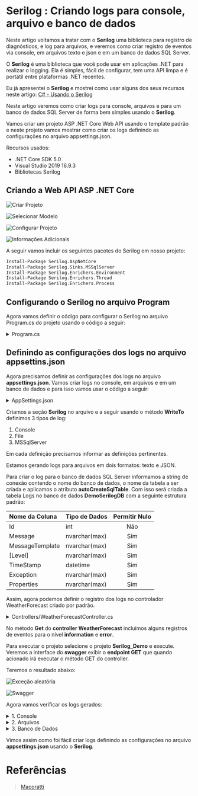 # Serilog : Criando logs para console, arquivo e banco de dados

Neste artigo voltamos a tratar com o **Serilog** uma biblioteca para registro de diagnósticos, e log para arquivos, e veremos como criar registro de eventos via console, em arquivos texto e json e em um banco de dados SQL Server.

O **Serilog** é uma biblioteca que você pode usar em aplicações .NET para realizar o logging. Ela é simples, fácil de configurar, tem uma API limpa e é portátil entre plataformas .NET recentes.

Eu já apresentei o **Serilog** e mostrei como usar alguns dos seus recursos neste artigo: [C# - Usando o Serilog](http://www.macoratti.net/18/05/c_serilog1.htm)

Neste artigo veremos como criar logs para console, arquivos e para um banco de dados SQL Server de forma bem simples usando o **Serilog**.

Vamos criar um projeto ASP .NET Core Web API usando o template padrão e neste projeto vamos mostrar como criar os logs definindo as configurações no arquivo appsettings.json.

Recursos usados:

- .NET Core SDK 5.0
- Visual Studio 2019 16.9.3
- Bibliotecas Serilog

## Criando a Web API ASP .NET Core

![Criar Projeto](./Assets/criar-projeto.png)

![Selecionar Modelo](./Assets/selecionar-modelo.png)

![Configurar Projeto](./Assets/configurar-projeto.png)

![Informações Adicionais](./Assets/info-adicionais.png)

A seguir vamos incluir os seguintes pacotes do Serilog em nosso projeto:

```ps
Install-Package Serilog.AspNetCore
Install-Package Serilog.Sinks.MSSqlServer
Install-Package Serilog.Enrichers.Environment
Install-Package Serilog.Enrichers.Thread
Install-Package Serilog.Enrichers.Process
```

## Configurando o Serilog no arquivo Program

Agora vamos definir o código para configurar o Serilog no arquivo Program.cs do projeto usando o código a seguir:

<details>
<summary>Program.cs</summary>

```c#
// >>> Serilog ------------------------------------------------------------------------------------------

using Serilog;

var config = new ConfigurationBuilder()
    .AddJsonFile("appsettings.json").Build();

Log.Logger = new LoggerConfiguration()
    .ReadFrom.Configuration(config).CreateLogger();

// ------------------------------------------------------------------------------------------ Serilog <<<

var builder = WebApplication.CreateBuilder(args);

// Add services to the container.

builder.Services.AddControllers();
// Learn more about configuring Swagger/OpenAPI at https://aka.ms/aspnetcore/swashbuckle
builder.Services.AddEndpointsApiExplorer();
builder.Services.AddSwaggerGen();

// >>> Serilog ------------------------------------------------------------------------------------------

builder.Host.UseSerilog();

// ------------------------------------------------------------------------------------------ Serilog <<<

var app = builder.Build();

// Configure the HTTP request pipeline.
if (app.Environment.IsDevelopment())
{
    app.UseSwagger();
    app.UseSwaggerUI();
}

app.UseAuthorization();

app.MapControllers();

// >>> Serilog ------------------------------------------------------------------------------------------

try
{
    Log.Information("API inicializando");
    app.Run();
}
catch (Exception ex)
{
    Log.Fatal(ex, "A aplicação falhou ao iniciar");
}
finally
{
    Log.CloseAndFlush();
}

// ------------------------------------------------------------------------------------------ Serilog <<<
```

Neste código estamos habilitando a leitura do arquivo **appsettings.json** pois nele vamos criar as definições dos logs que desejamos criar. Para isso o **Serilog** vai ter que ler o arquivo **appsettings.json** para obter as definições e criar os respectivos logs.

A seguir vamos criar o **logger raiz** usando o **LoggerConfiguration** e para isso usamos uma instancia de **LoggerConfiguration** e a partir das informações obtidas no arquivo **appsettings.json** criamos um **logger** usando as **sinks**, os **enrichers** e as demais definições do arquivo **appsettings.json**.

A seguir definimos o **Serilog** como provedor de log ao invés de usar o recurso padrão da plataforma .NET.

</details>

## Definindo as configurações dos logs no arquivo appsettins.json

Agora precisamos definir as configurações dos logs no arquivo **appsettings.json**. Vamos criar logs no console, em arquivos e em um banco de dados e para isso vamos usar o código a seguir:

<details><summary>AppSettings.json</summary>

```json
{
  "Logging": {
    "LogLevel": {
      "Default": "Information",
      "Microsoft.AspNetCore": "Warning"
    }
  },
  "AllowedHosts": "*",

  // >>> Serilog ------------------------------------------------------------------------------------------

  "Serilog": {
    "Using": [],
    "MinimumLevel": {
      "Default": "Information",
      "Override": {
        "Microsoft": "Warning",
        "System": "Warning"
      }
    },
    "WriteTo": [
      {
        "Name": "Console"
      },
      {
        "Name": "File",
        "Args": {
          "path": "C:\\DEV\\C#\\serilog\\Learning\\SerilogLearning\\Logs\\log.txt",
          "outputTemplate": "{Timestamp} {Message}{NewLine:1}{Exception:1}"
        }
      },
      {
        "Name": "File",
        "Args": {
          "path": "C:\\DEV\\C#\\serilog\\Learning\\SerilogLearning\\Logs\\log.json",
          "formatter": "Serilog.Formatting.Json.JsonFormatter, Serilog"
        }
      },
      {
        "Name": "MSSqlServer",
        "Args": {
          "connectionString": "Data Source=BARBIERI\\SQLEXPRESS;Initial Catalog=Serilog;Integrated Security=True",
          "sinkOptionsSection": {
            "tableName": "Logs",
            "autoCreateSqlTable": true
          },
          "restrictedToMinimumLevel": "Warning"
        }
      }
    ],
    "Enrich": [
      "FromLogContext",
      "WithMachineName",
      "WithProcessId",
      "WithThreadId"
    ],
    "Properties": {
      "ApplicationName": "Serilog.WebAPI"
    }

    // ------------------------------------------------------------------------------------------ Serilog <<<
  }
}
```

</details>

Criamos a seção **Serilog** no arquivo e a seguir usando o método **WriteTo** definimos 3 tipos de log:

1. Console
2. File
3. MSSqlServer

Em cada definição precisamos informar as definições pertinentes.

Estamos gerando logs para arquivos em dois formatos: texto e JSON.

Para criar o log para o banco de dados SQL Server informamos a string de conexão contendo o nome do banco de dados, o nome da tabela a ser criada e aplicamos o atributo **autoCreateSqlTable**. Com isso será criada a tabela Logs no banco de dados **DemoSerilogDB** com a seguinte estrutura padrão:

| Nome da Coluna  | Tipo de Dados | Permitir Nulo |
| :-------------- | :------------ | :-----------: |
| Id              | int           |      Não      |
| Message         | nvarchar(max) |      Sim      |
| MessageTemplate | nvarchar(max) |      Sim      |
| [Level]         | nvarchar(max) |      Sim      |
| TimeStamp       | datetime      |      Sim      |
| Exception       | nvarchar(max) |      Sim      |
| Properties      | nvarchar(max) |      Sim      |

Assim, agora podemos definir o registro dos logs no controlador WeatherForecast criado por padrão.

<details><summary>Controllers/WeatherForecastController.cs</summary>

```c#
using Microsoft.AspNetCore.Mvc;

namespace SerilogLearning.Controllers
{
    [ApiController]
    [Route("[controller]")]
    public class WeatherForecastController : ControllerBase
    {
        private static readonly string[] Summaries = new[]
        {
        "Freezing", "Bracing", "Chilly", "Cool", "Mild", "Warm", "Balmy", "Hot", "Sweltering", "Scorching"
    };

        private readonly ILogger<WeatherForecastController> _logger;

        public WeatherForecastController(ILogger<WeatherForecastController> logger)
        {
            _logger = logger;
            _logger.LogInformation("WeatherForecast instanciando ILogger");
        }

        [HttpGet(Name = "GetWeatherForecast")]
        public IEnumerable<WeatherForecast> Get()
        {
            //return Enumerable.Range(1, 5).Select(index => new WeatherForecast
            //{
            //    Date = DateTime.Now.AddDays(index),
            //    TemperatureC = Random.Shared.Next(-20, 55),
            //    Summary = Summaries[Random.Shared.Next(Summaries.Length)]
            //})
            //.ToArray();

            _logger.LogInformation("endpoint GET -> WeatherForecast.Get()");
            int count;
            try
            {
                for (count = 0; count <= 5; count++)
                {
                    if (count == 3)
                        throw new Exception("Ocorreu uma Exception Aleatória... ");
                    else
                        _logger.LogInformation($"Número de iterações {count}");
                }
                var rng = new Random();
                return Enumerable.Range(1, 5).Select(index => new WeatherForecast
                {
                    Date = DateTime.Now.AddDays(index),
                    TemperatureC = rng.Next(-20, 55),
                    Summary = Summaries[rng.Next(Summaries.Length)]
                })
                .ToArray();
            }
            catch (Exception ex)
            {
                _logger.LogError(ex, $"endpoint GET -> WeatherForecast.Get() - Exception ");
                throw;
            }
        }
    }
}
```

</details>

No método **Get** do **controller WeatherForecast** incluímos alguns registros de eventos para o nível **information** e **error**.

Para executar o projeto selecione o projeto **Serilog_Demo** e execute. Veremos a interface do **swagger** exibir o **endpoint GET** que quando acionado irá executar o método GET do controller.

Teremos o resultado abaixo:

![Exceção aleatória](./Assets/excecao-aleatoria.png)

![Swagger](./Assets/excecao-aleatoria-swagger.png)

Agora vamos verificar os logs gerados:

<details><summary>1. Console</summary>

![Console](./Assets/excecao-aleatoria-console.png)

</details>

<details><summary>2. Arquivos</summary>

Os arquivos **log.txt** e **log.json** na pasta **C:\DEV\C#\serilog\Learning\SerilogLearning\Logs**

![Gerenciador de Soluções](./Assets/excecao-aleatoria-logs-gs.png)

![Gerenciador de Arquivos](./Assets/excecao-aleatoria-logs-ga.png)

<details>
<summary>log.txt</summary>

```txt
03/03/2022 08:26:13 -03:00 API inicializando
03/03/2022 08:26:30 -03:00 WeatherForecast instanciando ILogger
03/03/2022 08:26:30 -03:00 endpoint GET -> WeatherForecast.Get()
03/03/2022 08:26:30 -03:00 Número de iterações 0
03/03/2022 08:26:30 -03:00 Número de iterações 1
03/03/2022 08:26:30 -03:00 Número de iterações 2
03/03/2022 08:26:30 -03:00 endpoint GET -> WeatherForecast.Get() - Exception
System.Exception: Ocorreu uma Exception Aleatória...
   at SerilogLearning.Controllers.WeatherForecastController.Get() in C:\DEV\C#\serilog\Learning\SerilogLearning\Controllers\WeatherForecastController.cs:line 40
03/03/2022 08:27:57 -03:00 An unhandled exception has occurred while executing the request.
System.Exception: Ocorreu uma Exception Aleatória...
   at SerilogLearning.Controllers.WeatherForecastController.Get() in C:\DEV\C#\serilog\Learning\SerilogLearning\Controllers\WeatherForecastController.cs:line 40
   at lambda_method2(Closure , Object , Object[] )
   at Microsoft.AspNetCore.Mvc.Infrastructure.ActionMethodExecutor.SyncObjectResultExecutor.Execute(IActionResultTypeMapper mapper, ObjectMethodExecutor executor, Object controller, Object[] arguments)
   at Microsoft.AspNetCore.Mvc.Infrastructure.ControllerActionInvoker.InvokeActionMethodAsync()
   at Microsoft.AspNetCore.Mvc.Infrastructure.ControllerActionInvoker.Next(State& next, Scope& scope, Object& state, Boolean& isCompleted)
   at Microsoft.AspNetCore.Mvc.Infrastructure.ControllerActionInvoker.InvokeNextActionFilterAsync()
--- End of stack trace from previous location ---
   at Microsoft.AspNetCore.Mvc.Infrastructure.ControllerActionInvoker.Rethrow(ActionExecutedContextSealed context)
   at Microsoft.AspNetCore.Mvc.Infrastructure.ControllerActionInvoker.Next(State& next, Scope& scope, Object& state, Boolean& isCompleted)
   at Microsoft.AspNetCore.Mvc.Infrastructure.ControllerActionInvoker.InvokeInnerFilterAsync()
--- End of stack trace from previous location ---
   at Microsoft.AspNetCore.Mvc.Infrastructure.ResourceInvoker.<InvokeFilterPipelineAsync>g__Awaited|20_0(ResourceInvoker invoker, Task lastTask, State next, Scope scope, Object state, Boolean isCompleted)
   at Microsoft.AspNetCore.Mvc.Infrastructure.ResourceInvoker.<InvokeAsync>g__Awaited|17_0(ResourceInvoker invoker, Task task, IDisposable scope)
   at Microsoft.AspNetCore.Mvc.Infrastructure.ResourceInvoker.<InvokeAsync>g__Awaited|17_0(ResourceInvoker invoker, Task task, IDisposable scope)
   at Microsoft.AspNetCore.Routing.EndpointMiddleware.<Invoke>g__AwaitRequestTask|6_0(Endpoint endpoint, Task requestTask, ILogger logger)
   at Microsoft.AspNetCore.Authorization.AuthorizationMiddleware.Invoke(HttpContext context)
   at Swashbuckle.AspNetCore.SwaggerUI.SwaggerUIMiddleware.Invoke(HttpContext httpContext)
   at Swashbuckle.AspNetCore.Swagger.SwaggerMiddleware.Invoke(HttpContext httpContext, ISwaggerProvider swaggerProvider)
   at Microsoft.AspNetCore.Diagnostics.DeveloperExceptionPageMiddleware.Invoke(HttpContext context)

```

</details>

<details>
<summary>log.json</summary>

```json
{
	"Timestamp": "2022-03-03T08:26:13.3543120-03:00",
	"Level": "Information",
	"MessageTemplate": "API inicializando",
	"Properties": {
		"MachineName": "BARBIERI",
		"ProcessId": 4332,
		"ThreadId": 1,
		"ApplicationName": "Serilog.WebAPI"
	}
}
{
	"Timestamp": "2022-03-03T08:26:30.5004378-03:00",
	"Level": "Information",
	"MessageTemplate": "WeatherForecast instanciando ILogger",
	"Properties": {
		"SourceContext": "SerilogLearning.Controllers.WeatherForecastController",
		"ActionId": "8e66dc87-e74f-4451-978f-3489f6ab7716",
		"ActionName": "SerilogLearning.Controllers.WeatherForecastController.Get (SerilogLearning)",
		"RequestId": "0HMFT12G34BMO:00000002",
		"RequestPath": "/WeatherForecast",
		"ConnectionId": "0HMFT12G34BMO",
		"MachineName": "BARBIERI",
		"ProcessId": 4332,
		"ThreadId": 4,
		"ApplicationName": "Serilog.WebAPI"
	}
}
{
	"Timestamp": "2022-03-03T08:26:30.5245035-03:00",
	"Level": "Information",
	"MessageTemplate": "endpoint GET -> WeatherForecast.Get()",
	"Properties": {
		"SourceContext": "SerilogLearning.Controllers.WeatherForecastController",
		"ActionId": "8e66dc87-e74f-4451-978f-3489f6ab7716",
		"ActionName": "SerilogLearning.Controllers.WeatherForecastController.Get (SerilogLearning)",
		"RequestId": "0HMFT12G34BMO:00000002",
		"RequestPath": "/WeatherForecast",
		"ConnectionId": "0HMFT12G34BMO",
		"MachineName": "BARBIERI",
		"ProcessId": 4332,
		"ThreadId": 4,
		"ApplicationName": "Serilog.WebAPI"
	}
}
{
	"Timestamp": "2022-03-03T08:26:30.5265116-03:00",
	"Level": "Information",
	"MessageTemplate": "Número de iterações 0",
	"Properties": {
		"SourceContext": "SerilogLearning.Controllers.WeatherForecastController",
		"ActionId": "8e66dc87-e74f-4451-978f-3489f6ab7716",
		"ActionName": "SerilogLearning.Controllers.WeatherForecastController.Get (SerilogLearning)",
		"RequestId": "0HMFT12G34BMO:00000002",
		"RequestPath": "/WeatherForecast",
		"ConnectionId": "0HMFT12G34BMO",
		"MachineName": "BARBIERI",
		"ProcessId": 4332,
		"ThreadId": 4,
		"ApplicationName": "Serilog.WebAPI"
	}
}
{
	"Timestamp": "2022-03-03T08:26:30.5284627-03:00",
	"Level": "Information",
	"MessageTemplate": "Número de iterações 1",
	"Properties": {
		"SourceContext": "SerilogLearning.Controllers.WeatherForecastController",
		"ActionId": "8e66dc87-e74f-4451-978f-3489f6ab7716",
		"ActionName": "SerilogLearning.Controllers.WeatherForecastController.Get (SerilogLearning)",
		"RequestId": "0HMFT12G34BMO:00000002",
		"RequestPath": "/WeatherForecast",
		"ConnectionId": "0HMFT12G34BMO",
		"MachineName": "BARBIERI",
		"ProcessId": 4332,
		"ThreadId": 4,
		"ApplicationName": "Serilog.WebAPI"
	}
}
{
	"Timestamp": "2022-03-03T08:26:30.5302296-03:00",
	"Level": "Information",
	"MessageTemplate": "Número de iterações 2",
	"Properties": {
		"SourceContext": "SerilogLearning.Controllers.WeatherForecastController",
		"ActionId": "8e66dc87-e74f-4451-978f-3489f6ab7716",
		"ActionName": "SerilogLearning.Controllers.WeatherForecastController.Get (SerilogLearning)",
		"RequestId": "0HMFT12G34BMO:00000002",
		"RequestPath": "/WeatherForecast",
		"ConnectionId": "0HMFT12G34BMO",
		"MachineName": "BARBIERI",
		"ProcessId": 4332,
		"ThreadId": 4,
		"ApplicationName": "Serilog.WebAPI"
	}
}
{
	"Timestamp": "2022-03-03T08:26:30.6398230-03:00",
	"Level": "Error",
	"MessageTemplate": "endpoint GET -> WeatherForecast.Get() - Exception ",
	"Exception": "System.Exception: Ocorreu uma Exception Aleatória... \r\n   at SerilogLearning.Controllers.WeatherForecastController.Get() in C:\\DEV\\C#\\serilog\\Learning\\SerilogLearning\\Controllers\\WeatherForecastController.cs:line 40",
	"Properties": {
		"SourceContext": "SerilogLearning.Controllers.WeatherForecastController",
		"ActionId": "8e66dc87-e74f-4451-978f-3489f6ab7716",
		"ActionName": "SerilogLearning.Controllers.WeatherForecastController.Get (SerilogLearning)",
		"RequestId": "0HMFT12G34BMO:00000002",
		"RequestPath": "/WeatherForecast",
		"ConnectionId": "0HMFT12G34BMO",
		"MachineName": "BARBIERI",
		"ProcessId": 4332,
		"ThreadId": 4,
		"ApplicationName": "Serilog.WebAPI"
	}
}
{
	"Timestamp": "2022-03-03T08:27:57.7895882-03:00",
	"Level": "Error",
	"MessageTemplate": "An unhandled exception has occurred while executing the request.",
	"Exception": "System.Exception: Ocorreu uma Exception Aleatória... \r\n   at SerilogLearning.Controllers.WeatherForecastController.Get() in C:\\DEV\\C#\\serilog\\Learning\\SerilogLearning\\Controllers\\WeatherForecastController.cs:line 40\r\n   at lambda_method2(Closure , Object , Object[] )\r\n   at Microsoft.AspNetCore.Mvc.Infrastructure.ActionMethodExecutor.SyncObjectResultExecutor.Execute(IActionResultTypeMapper mapper, ObjectMethodExecutor executor, Object controller, Object[] arguments)\r\n   at Microsoft.AspNetCore.Mvc.Infrastructure.ControllerActionInvoker.InvokeActionMethodAsync()\r\n   at Microsoft.AspNetCore.Mvc.Infrastructure.ControllerActionInvoker.Next(State& next, Scope& scope, Object& state, Boolean& isCompleted)\r\n   at Microsoft.AspNetCore.Mvc.Infrastructure.ControllerActionInvoker.InvokeNextActionFilterAsync()\r\n--- End of stack trace from previous location ---\r\n   at Microsoft.AspNetCore.Mvc.Infrastructure.ControllerActionInvoker.Rethrow(ActionExecutedContextSealed context)\r\n   at Microsoft.AspNetCore.Mvc.Infrastructure.ControllerActionInvoker.Next(State& next, Scope& scope, Object& state, Boolean& isCompleted)\r\n   at Microsoft.AspNetCore.Mvc.Infrastructure.ControllerActionInvoker.InvokeInnerFilterAsync()\r\n--- End of stack trace from previous location ---\r\n   at Microsoft.AspNetCore.Mvc.Infrastructure.ResourceInvoker.<InvokeFilterPipelineAsync>g__Awaited|20_0(ResourceInvoker invoker, Task lastTask, State next, Scope scope, Object state, Boolean isCompleted)\r\n   at Microsoft.AspNetCore.Mvc.Infrastructure.ResourceInvoker.<InvokeAsync>g__Awaited|17_0(ResourceInvoker invoker, Task task, IDisposable scope)\r\n   at Microsoft.AspNetCore.Mvc.Infrastructure.ResourceInvoker.<InvokeAsync>g__Awaited|17_0(ResourceInvoker invoker, Task task, IDisposable scope)\r\n   at Microsoft.AspNetCore.Routing.EndpointMiddleware.<Invoke>g__AwaitRequestTask|6_0(Endpoint endpoint, Task requestTask, ILogger logger)\r\n   at Microsoft.AspNetCore.Authorization.AuthorizationMiddleware.Invoke(HttpContext context)\r\n   at Swashbuckle.AspNetCore.SwaggerUI.SwaggerUIMiddleware.Invoke(HttpContext httpContext)\r\n   at Swashbuckle.AspNetCore.Swagger.SwaggerMiddleware.Invoke(HttpContext httpContext, ISwaggerProvider swaggerProvider)\r\n   at Microsoft.AspNetCore.Diagnostics.DeveloperExceptionPageMiddleware.Invoke(HttpContext context)",
	"Properties": {
		"EventId": {
			"Id": 1,
			"Name": "UnhandledException"
		},
		"SourceContext": "Microsoft.AspNetCore.Diagnostics.DeveloperExceptionPageMiddleware",
		"RequestId": "0HMFT12G34BMO:00000002",
		"RequestPath": "/WeatherForecast",
		"ConnectionId": "0HMFT12G34BMO",
		"MachineName": "BARBIERI",
		"ProcessId": 4332,
		"ThreadId": 4,
		"ApplicationName": "Serilog.WebAPI"
	}
}
```

</details>

</details>

<details><summary>3. Banco de Dados</summary>

O log no banco de dados DemoSerilogDB onde foi criada a tabela Logs com o conteúdo abaixo:

![Banco de Dados](./Assets/excecao-aleatoria-logs-bdados.png)

</details>

Vimos assim como foi fácil criar logs definindo as configurações no arquivo **appsettings.json** usando o **Serilog**.

# Referências

> [Macoratti](http://www.macoratti.net/21/04/c_serilog1.htm)
